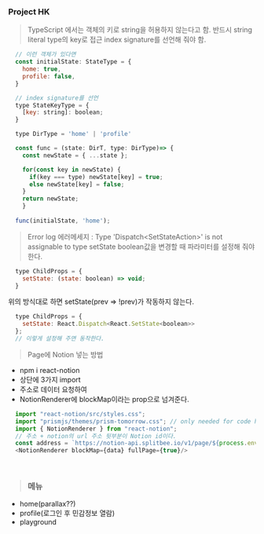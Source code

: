### Project HK

> TypeScript 에서는 객체의 키로 string을 허용하지 않는다고 함.
반드시 string literal type의 key로 접근 index signature를 선언해 줘야 함.

```js
  // 이런 객체가 있다면 
  const initialState: StateType = {
    home: true,
    profile: false,
  }

  // index signature를 선언
  type StateKeyType = {
    [key: string]: boolean;
  } 

  type DirType = 'home' | 'profile'

  const func = (state: DirT, type: DirType)=> {
    const newState = { ...state };

    for(const key in newState) {
      if(key === type) newState[key] = true;
      else newState[key] = false;
    }
    return newState;
    } 
    
  func(initialState, 'home');
``` 

> Error log
에러메세지 : Type 'Dispatch<SetStateAction<boolean>>' is not assignable to type
setState boolean값을 변경할 때 파라미터를 설정해 줘야 한다.
```js
  type ChildProps = {
    setState: (state: boolean) => void;
  }
```
위의 방식대로 하면 setState(prev => !prev)가 작동하지 않는다. 
```js
  type ChildProps = {
    setState: React.Dispatch<React.SetState<boolean>>
  };
  // 이렇게 설정해 주면 동작한다.
```

> Page에 Notion 넣는 방법 
- npm i react-notion
- 상단에 3가지 import
- 주소로 데이터 요청하여 
- NotionRenderer에 blockMap이라는 prop으로 넘겨준다.

```js
  import "react-notion/src/styles.css";
  import "prismjs/themes/prism-tomorrow.css"; // only needed for code highlighting
  import { NotionRenderer } from "react-notion";
  // 주소 + notion의 url 주소 뒷부분이 Notion id이다.
  const address = `https://notion-api.splitbee.io/v1/page/${process.env.REACT_APP_NOTION_ID}`;
  <NotionRenderer blockMap={data} fullPage={true}/>

  
```

> ### 메뉴
- home(parallax??)
- profile(로그인 후 민감정보 열람)
- playground
